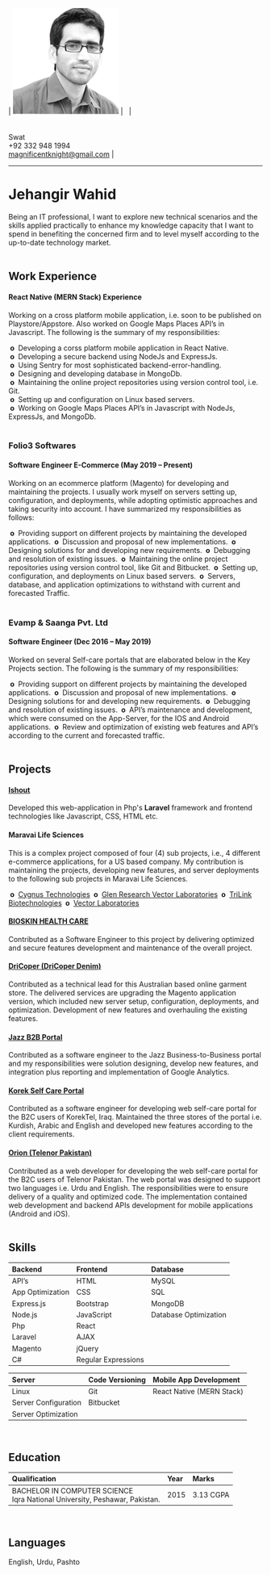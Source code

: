 | <img class="my-img" src="assets/images/my_img.png" width="210" /> | <span>&nbsp;</span> | <br /><br /><br /> Swat <br /> +92 332 948 1994 <br /> magnificentknight@gmail.com |

<hr />

# Jehangir Wahid

Being an IT professional, I want to explore new technical scenarios and the skills applied practically to enhance my knowledge capacity that I want to spend in benefiting the concerned firm and to level myself according to the up-to-date technology market.<br /><br />

## Work Experience

#### React Native (MERN Stack) Experience
Working on a cross platform mobile application, i.e. soon to be published on Playstore/Appstore. Also worked on Google Maps Places API’s in Javascript. The following is the summary of my responsibilities:

<strong>&nbsp;o&nbsp;</strong> Developing a corss platform mobile application in React Native.<br />
<strong>&nbsp;o&nbsp;</strong> Developing a secure backend using NodeJs and ExpressJs.<br />
<strong>&nbsp;o&nbsp;</strong> Using Sentry for most sophisticated backend-error-handling.<br />
<strong>&nbsp;o&nbsp;</strong> Designing and developing database in MongoDb.<br />
<strong>&nbsp;o&nbsp;</strong> Maintaining the online project repositories using version control tool, i.e. Git.<br />
<strong>&nbsp;o&nbsp;</strong> Setting up and configuration on Linux based servers.<br />
<strong>&nbsp;o&nbsp;</strong> Working on Google Maps Places API’s in Javascript with NodeJs, ExpressJs, and MongoDb.<br /><br />

### Folio3 Softwares

#### Software Engineer E-Commerce (May 2019 – Present)

Working on an ecommerce platform (Magento) for developing and maintaining the projects. I usually work myself on servers setting up, configuration, and deployments, while adopting optimistic approaches and taking security into account. I have summarized my responsibilities as follows: 

<strong>&nbsp;o&nbsp;</strong> Providing support on different projects by maintaining the developed applications.
<strong>&nbsp;o&nbsp;</strong> Discussion and proposal of new implementations.
<strong>&nbsp;o&nbsp;</strong> Designing solutions for and developing new requirements.
<strong>&nbsp;o&nbsp;</strong> Debugging and resolution of existing issues.
<strong>&nbsp;o&nbsp;</strong> Maintaining the online project repositories using version control tool, like Git and Bitbucket.
<strong>&nbsp;o&nbsp;</strong> Setting up, configuration, and deployments on Linux based servers.
<strong>&nbsp;o&nbsp;</strong> Servers, database, and application optimizations to withstand with current and forecasted Traffic.<br /><br />

### Evamp & Saanga Pvt. Ltd

#### Software Engineer (Dec 2016 – May 2019) 

Worked on several Self-care portals that are elaborated below in the Key Projects section. The following is the summary of my responsibilities: 

<strong>&nbsp;o&nbsp;</strong> Providing support on different projects by maintaining the developed applications.
<strong>&nbsp;o&nbsp;</strong> Discussion and proposal of new implementations.
<strong>&nbsp;o&nbsp;</strong> Designing solutions for and developing new requirements.
<strong>&nbsp;o&nbsp;</strong> Debugging and resolution of existing issues.
<strong>&nbsp;o&nbsp;</strong> API’s maintenance and development, which were consumed on the App-Server, for the IOS and Android applications.
<strong>&nbsp;o&nbsp;</strong> Review and optimization of existing web features and API’s according to the current and forecasted traffic.<br /><br />

## Projects

#### [Ishout](http://www.ishout.ae/)

Developed this web-application in Php's **Laravel** framework and frontend technologies like Javascript, CSS, HTML etc.
  
#### Maravai Life Sciences 

This is a complex project composed of four (4) sub projects, i.e., 4 different e-commerce applications, for a US based company. My contribution is maintaining the projects, developing new features, and server deployments to the following sub projects in Maravai Life Sciences. 

<strong>&nbsp;o&nbsp;</strong> [Cygnus Technologies](https://www.cygnustechnologies.com/)
<strong>&nbsp;o&nbsp;</strong> [Glen Research Vector Laboratories](https://www.glenresearch.com/)
<strong>&nbsp;o&nbsp;</strong> [TriLink Biotechnologies](https://www.trilinkbiotech.com/)
<strong>&nbsp;o&nbsp;</strong> [Vector Laboratories](https://vectorlabs.com/)

#### [BIOSKIN HEALTH CARE](https://bioskin.com/)

Contributed as a Software Engineer to this project by delivering optimized and secure features development and maintenance of the overall project. 

#### [DriCoper (DriCoper Denim)](https://dricoper.com.au/)

Contributed as a technical lead for this Australian based online garment store. The delivered services are upgrading the Magento application version, which included new server setup, configuration, deployments, and optimization. Development of new features and overhauling the existing features. 

#### [Jazz B2B Portal](https://businessworld.jazz.com.pk/)

Contributed as a software engineer to the Jazz Business-to-Business portal and my responsibilities were solution designing, develop new features, and integration plus reporting and implementation of Google Analytics. 

#### [Korek Self Care Portal](https://www.korektel.com/)

Contributed as a software engineer for developing web self-care portal for the B2C users of KorekTel, Iraq. Maintained the three stores of the portal i.e. Kurdish, Arabic and English and developed new features according to the client requirements. 

#### [Orion (Telenor Pakistan)](https://www.telenor.com.pk/) 

Contributed as a web developer for developing the web self-care portal for the B2C users of Telenor Pakistan. The web portal was designed to support two languages i.e. Urdu and English. The responsibilities were to ensure delivery of a quality and optimized code. The implementation contained web development and backend APIs development for mobile applications (Android and iOS).<br /><br />

## Skills

| Backend | Frontend | Database |
|:--------|:---------|:---------|
|  API’s | HTML | MySQL |
|  App Optimization | CSS | SQL |
|  Express.js | Bootstrap | MongoDB |
|  Node.js | JavaScript | Database Optimization |
|  Php | React | 
|  Laravel | AJAX | 
|  Magento | jQuery | 
|  C# | Regular Expressions |


| Server | Code Versioning | Mobile App Development |
|:-------|:----------------|:-----------------------|
| Linux | Git | React Native (MERN Stack) |
| Server Configuration | Bitbucket |
| Server Optimization |

<br />

## Education

| Qualification | Year | Marks|
|:--------------|:-----|:-----|
| BACHELOR IN COMPUTER SCIENCE <br /> Iqra National University, Peshawar, Pakistan. | 2015 | 3.13 CGPA |

<br />

## Languages
English, Urdu, Pashto
